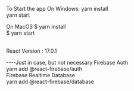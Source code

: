 To Start the app On Windows:   yarn install 
<br>
                               yarn start
                                
On MacOS      $ yarn install 
<br>
              $ yarn start                         


<br> React Version : 17.0.1


----Just in case, but not necessary
Firebase Auth
<br>
yarn add @react-firebase/auth
<br>
Firebase Realtime Database
<br>
yarn add @react-firebase/database
